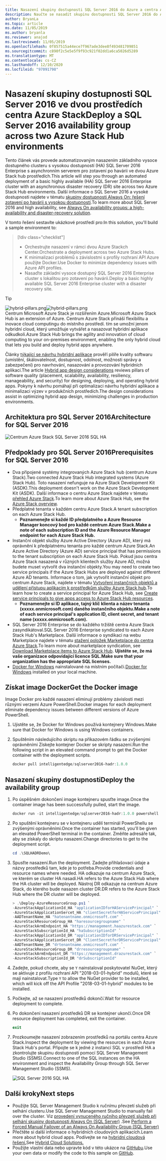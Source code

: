 ```yaml
---
title: Nasazení skupiny dostupnosti SQL Server 2016 do Azure a centra Azure Stack
description: Naučte se nasadit skupinu dostupnosti SQL Server 2016 do Azure a centra Azure Stack.
author: BryanLa
ms.topic: article
ms.date: 11/05/2019
ms.author: bryanla
ms.reviewer: anajod
ms.lastreviewed: 11/05/2019
ms.openlocfilehash: 0f857515a44ece7f967ade3dee8f493481709851
ms.sourcegitcommit: c890f2c5e5e5f9f93c921f02dd1a6ca5026d5289
ms.translationtype: MT
ms.contentlocale: cs-CZ
ms.lasthandoff: 12/10/2020
ms.locfileid: "97091798"
---
```

# <a name="deploy-a-sql-server-2016-availability-group-across-two-azure-stack-hub-environments"></a><span data-ttu-id="e21ef-103">Nasazení skupiny dostupnosti SQL Server 2016 ve dvou prostředích centra Azure Stack</span><span class="sxs-lookup"><span data-stu-id="e21ef-103">Deploy a SQL Server 2016 availability group across two Azure Stack Hub environments</span></span>

<span data-ttu-id="e21ef-104">Tento článek vás provede automatizovaným nasazením základního vysoce dostupného clusteru s vysokou dostupností (HA) SQL Server 2016 Enterprise s asynchronním serverem pro zotavení po havárii ve dvou Azure Stack hub prostředích.</span><span class="sxs-lookup"><span data-stu-id="e21ef-104">This article will step you through an automated deployment of a basic highly available (HA) SQL Server 2016 Enterprise cluster with an asynchronous disaster recovery (DR) site across two Azure Stack Hub environments.</span></span> <span data-ttu-id="e21ef-105">Další informace o SQL Server 2016 a vysoké dostupnosti najdete v tématu [skupiny dostupnosti Always On: řešení zotavení po havárii s vysokou dostupností](/sql/database-engine/availability-groups/windows/always-on-availability-groups-sql-server?view=sql-server-2016).</span><span class="sxs-lookup"><span data-stu-id="e21ef-105">To learn more about SQL Server 2016 and high availability, see [Always On availability groups: a high-availability and disaster-recovery solution](/sql/database-engine/availability-groups/windows/always-on-availability-groups-sql-server?view=sql-server-2016).</span></span>

<span data-ttu-id="e21ef-106">V tomto řešení sestavíte ukázkové prostředí pro:</span><span class="sxs-lookup"><span data-stu-id="e21ef-106">In this solution, you'll build a sample environment to:</span></span>

> [!div class="checklist"]
> - <span data-ttu-id="e21ef-107">Orchestrujte nasazení v rámci dvou Azure Stackch Center.</span><span class="sxs-lookup"><span data-stu-id="e21ef-107">Orchestrate a deployment across two Azure Stack Hubs.</span></span>
> - <span data-ttu-id="e21ef-108">K minimalizaci problémů s závislostmi s profily rozhraní API Azure použijte Docker.</span><span class="sxs-lookup"><span data-stu-id="e21ef-108">Use Docker to minimize dependency issues with Azure API profiles.</span></span>
> - <span data-ttu-id="e21ef-109">Nasaďte základní vysoce dostupný SQL Server 2016 Enterprise cluster s lokalitou pro zotavení po havárii.</span><span class="sxs-lookup"><span data-stu-id="e21ef-109">Deploy a basic highly available SQL Server 2016 Enterprise cluster with a disaster recovery site.</span></span>

> [!Tip]  
> <span data-ttu-id="e21ef-110">![hybrid-pillars.png](./media/solution-deployment-guide-cross-cloud-scaling/hybrid-pillars.png)</span><span class="sxs-lookup"><span data-stu-id="e21ef-110">![hybrid-pillars.png](./media/solution-deployment-guide-cross-cloud-scaling/hybrid-pillars.png)</span></span>  
> <span data-ttu-id="e21ef-111">Centrum Microsoft Azure Stack je rozšířením Azure.</span><span class="sxs-lookup"><span data-stu-id="e21ef-111">Microsoft Azure Stack Hub is an extension of Azure.</span></span> <span data-ttu-id="e21ef-112">Centrum Azure Stack přináší flexibilitu a inovace cloud computingu do místního prostředí. tím se umožní jenom hybridní cloud, který umožňuje vytvářet a nasazovat hybridní aplikace odkudkoli.</span><span class="sxs-lookup"><span data-stu-id="e21ef-112">Azure Stack Hub brings the agility and innovation of cloud computing to your on-premises environment, enabling the only hybrid cloud that lets you build and deploy hybrid apps anywhere.</span></span>  
> 
> <span data-ttu-id="e21ef-113">Články [týkající se návrhu hybridní aplikace](overview-app-design-considerations.md) prověří pilíře kvality softwaru (umístění, škálovatelnost, dostupnost, odolnost, možnosti správy a zabezpečení) pro navrhování, nasazování a provozování hybridních aplikací.</span><span class="sxs-lookup"><span data-stu-id="e21ef-113">The article [Hybrid app design considerations](overview-app-design-considerations.md) reviews pillars of software quality (placement, scalability, availability, resiliency, manageability, and security) for designing, deploying, and operating hybrid apps.</span></span> <span data-ttu-id="e21ef-114">Pokyny k návrhu pomáhají při optimalizaci návrhu hybridní aplikace a minimalizaci výzev v produkčních prostředích.</span><span class="sxs-lookup"><span data-stu-id="e21ef-114">The design considerations assist in optimizing hybrid app design, minimizing challenges in production environments.</span></span>

## <a name="architecture-for-sql-server-2016"></a><span data-ttu-id="e21ef-115">Architektura pro SQL Server 2016</span><span class="sxs-lookup"><span data-stu-id="e21ef-115">Architecture for SQL Server 2016</span></span>

![Centrum Azure Stack SQL Server 2016 SQL HA](media/solution-deployment-guide-sql-ha/image1.png)

## <a name="prerequisites-for-sql-server-2016"></a><span data-ttu-id="e21ef-117">Předpoklady pro SQL Server 2016</span><span class="sxs-lookup"><span data-stu-id="e21ef-117">Prerequisites for SQL Server 2016</span></span>

- <span data-ttu-id="e21ef-118">Dva připojené systémy integrovaných Azure Stack hub (centrum Azure Stack).</span><span class="sxs-lookup"><span data-stu-id="e21ef-118">Two connected Azure Stack Hub integrated systems (Azure Stack Hub).</span></span> <span data-ttu-id="e21ef-119">Toto nasazení nefunguje na Azure Stack Development Kit (ASDK).</span><span class="sxs-lookup"><span data-stu-id="e21ef-119">This deployment doesn't work on the Azure Stack Development Kit (ASDK).</span></span> <span data-ttu-id="e21ef-120">Další informace o centru Azure Stack najdete v tématu [přehled Azure Stack](https://azure.microsoft.com/overview/azure-stack/).</span><span class="sxs-lookup"><span data-stu-id="e21ef-120">To learn more about Azure Stack Hub, see the [Azure Stack overview](https://azure.microsoft.com/overview/azure-stack/).</span></span>
- <span data-ttu-id="e21ef-121">Předplatné tenanta v každém centru Azure Stack.</span><span class="sxs-lookup"><span data-stu-id="e21ef-121">A tenant subscription on each Azure Stack Hub.</span></span>
  - <span data-ttu-id="e21ef-122">**Poznamenejte si každé ID předplatného a Azure Resource Manager koncový bod pro každé centrum Azure Stack.**</span><span class="sxs-lookup"><span data-stu-id="e21ef-122">**Make a note of each subscription ID and the Azure Resource Manager endpoint for each Azure Stack Hub.**</span></span>
- <span data-ttu-id="e21ef-123">Instanční objekt služby Azure Active Directory (Azure AD), který má oprávnění k předplatnému tenanta pro každé centrum Azure Stack.</span><span class="sxs-lookup"><span data-stu-id="e21ef-123">An Azure Active Directory (Azure AD) service principal that has permissions to the tenant subscription on each Azure Stack Hub.</span></span> <span data-ttu-id="e21ef-124">Pokud jsou centra Azure Stack nasazená v různých klientech služby Azure AD, možná budete muset vytvořit dva instanční objekty.</span><span class="sxs-lookup"><span data-stu-id="e21ef-124">You may need to create two service principals if the Azure Stack Hubs are deployed against different Azure AD tenants.</span></span> <span data-ttu-id="e21ef-125">Informace o tom, jak vytvořit instanční objekt pro centrum Azure Stack, najdete v tématu [Vytvoření instančních objektů a udělení přístupu aplikacím k prostředkům služby Azure Stack hub](/azure-stack/user/azure-stack-create-service-principals).</span><span class="sxs-lookup"><span data-stu-id="e21ef-125">To learn how to create a service principal for Azure Stack Hub, see [Create service principals to give apps access to Azure Stack Hub resources](/azure-stack/user/azure-stack-create-service-principals).</span></span>
  - <span data-ttu-id="e21ef-126">**Poznamenejte si ID aplikace, tajný klíč klienta a název tenanta (xxxxx.onmicrosoft.com) daného instančního objektu.**</span><span class="sxs-lookup"><span data-stu-id="e21ef-126">**Make a note of each service principal's application ID, client secret, and tenant name (xxxxx.onmicrosoft.com).**</span></span>
- <span data-ttu-id="e21ef-127">SQL Server 2016 Enterprise se do každého tržiště centra Azure Stack zasyndikátoval.</span><span class="sxs-lookup"><span data-stu-id="e21ef-127">SQL Server 2016 Enterprise syndicated to each Azure Stack Hub's Marketplace.</span></span> <span data-ttu-id="e21ef-128">Další informace o syndikaci na webu Marketplace najdete v tématu [stažení položek Marketplace do centra Azure Stack](/azure-stack/operator/azure-stack-download-azure-marketplace-item).</span><span class="sxs-lookup"><span data-stu-id="e21ef-128">To learn more about marketplace syndication, see [Download Marketplace items to Azure Stack Hub](/azure-stack/operator/azure-stack-download-azure-marketplace-item).</span></span>
    <span data-ttu-id="e21ef-129">**Ujistěte se, že má vaše organizace odpovídající licence SQL.**</span><span class="sxs-lookup"><span data-stu-id="e21ef-129">**Make sure that your organization has the appropriate SQL licenses.**</span></span>
- <span data-ttu-id="e21ef-130">[Docker for Windows](https://docs.docker.com/docker-for-windows/) nainstalované na místním počítači.</span><span class="sxs-lookup"><span data-stu-id="e21ef-130">[Docker for Windows](https://docs.docker.com/docker-for-windows/) installed on your local machine.</span></span>

## <a name="get-the-docker-image"></a><span data-ttu-id="e21ef-131">Získat image Docker</span><span class="sxs-lookup"><span data-stu-id="e21ef-131">Get the Docker image</span></span>

<span data-ttu-id="e21ef-132">Image Docker pro každé nasazení eliminují problémy závislosti mezi různými verzemi Azure PowerShell.</span><span class="sxs-lookup"><span data-stu-id="e21ef-132">Docker images for each deployment eliminate dependency issues between different versions of Azure PowerShell.</span></span>

1. <span data-ttu-id="e21ef-133">Ujistěte se, že Docker for Windows používá kontejnery Windows.</span><span class="sxs-lookup"><span data-stu-id="e21ef-133">Make sure that Docker for Windows is using Windows containers.</span></span>
2. <span data-ttu-id="e21ef-134">Spuštěním následujícího skriptu na příkazovém řádku se zvýšenými oprávněními Získejte kontejner Docker se skripty nasazení.</span><span class="sxs-lookup"><span data-stu-id="e21ef-134">Run the following script in an elevated command prompt to get the Docker container with the deployment scripts.</span></span>

    ```powershell  
    docker pull intelligentedge/sqlserver2016-hadr:1.0.0
    ```

## <a name="deploy-the-availability-group"></a><span data-ttu-id="e21ef-135">Nasazení skupiny dostupnosti</span><span class="sxs-lookup"><span data-stu-id="e21ef-135">Deploy the availability group</span></span>

1. <span data-ttu-id="e21ef-136">Po úspěšném dokončení image kontejneru spusťte image.</span><span class="sxs-lookup"><span data-stu-id="e21ef-136">Once the container image has been successfully pulled, start the image.</span></span>

      ```powershell  
      docker run -it intelligentedge/sqlserver2016-hadr:1.0.0 powershell
      ```

2. <span data-ttu-id="e21ef-137">Po spuštění kontejneru se v kontejneru udělí terminál PowerShellu se zvýšenými oprávněními.</span><span class="sxs-lookup"><span data-stu-id="e21ef-137">Once the container has started, you'll be given an elevated PowerShell terminal in the container.</span></span> <span data-ttu-id="e21ef-138">Změňte adresáře tak, aby se získaly do skriptu nasazení.</span><span class="sxs-lookup"><span data-stu-id="e21ef-138">Change directories to get to the deployment script.</span></span>

      ```powershell  
      cd .\SQLHADRDemo\
      ```

3. <span data-ttu-id="e21ef-139">Spusťte nasazení.</span><span class="sxs-lookup"><span data-stu-id="e21ef-139">Run the deployment.</span></span> <span data-ttu-id="e21ef-140">Zadejte přihlašovací údaje a názvy prostředků tam, kde je to potřeba.</span><span class="sxs-lookup"><span data-stu-id="e21ef-140">Provide credentials and resource names where needed.</span></span> <span data-ttu-id="e21ef-141">HA odkazuje na centrum Azure Stack, ve kterém se cluster HA nasadí.</span><span class="sxs-lookup"><span data-stu-id="e21ef-141">HA refers to the Azure Stack Hub where the HA cluster will be deployed.</span></span> <span data-ttu-id="e21ef-142">Nástroj DR odkazuje na centrum Azure Stack, do kterého bude nasazen cluster DR.</span><span class="sxs-lookup"><span data-stu-id="e21ef-142">DR refers to the Azure Stack Hub where the DR cluster will be deployed.</span></span>

      ```powershell
      > .\Deploy-AzureResourceGroup.ps1 `
      -AzureStackApplicationId_HA "applicationIDforHAServicePrincipal" `
      -AzureStackApplicationSercet_HA "clientSecretforHAServicePrincipal" `
      -AADTenantName_HA "hatenantname.onmicrosoft.com" `
      -AzureStackResourceGroup_HA "haresourcegroupname" `
      -AzureStackArmEndpoint_HA "https://management.haazurestack.com" `
      -AzureStackSubscriptionId_HA "haSubscriptionId" `
      -AzureStackApplicationId_DR "applicationIDforDRServicePrincipal" `
      -AzureStackApplicationSercet_DR "ClientSecretforDRServicePrincipal" `
      -AADTenantName_DR "drtenantname.onmicrosoft.com" `
      -AzureStackResourceGroup_DR "drresourcegroupname" `
      -AzureStackArmEndpoint_DR "https://management.drazurestack.com" `
      -AzureStackSubscriptionId_DR "drSubscriptionId"
      ```

4. <span data-ttu-id="e21ef-143">Zadejte, pokud chcete, aby se `Y` nainstaloval poskytovatel NuGet, který se aktivuje z profilu rozhraní API "2018-03-01-hybrid" modulů, které se mají nainstalovat.</span><span class="sxs-lookup"><span data-stu-id="e21ef-143">Type `Y` to allow the NuGet provider to be installed, which will kick off the API Profile "2018-03-01-hybrid" modules to be installed.</span></span>

5. <span data-ttu-id="e21ef-144">Počkejte, až se nasazení prostředků dokončí.</span><span class="sxs-lookup"><span data-stu-id="e21ef-144">Wait for resource deployment to complete.</span></span>

6. <span data-ttu-id="e21ef-145">Po dokončení nasazení prostředků DR se kontejner ukončí.</span><span class="sxs-lookup"><span data-stu-id="e21ef-145">Once DR resource deployment has completed, exit the container.</span></span>

      ```powershell
      exit
      ```

7. <span data-ttu-id="e21ef-146">Prozkoumejte nasazení zobrazením prostředků na portálu centra Azure Stack.</span><span class="sxs-lookup"><span data-stu-id="e21ef-146">Inspect the deployment by viewing the resources in each Azure Stack Hub's portal.</span></span> <span data-ttu-id="e21ef-147">Připojte se k jedné z instancí SQL v prostředí HA a zkontrolujte skupinu dostupnosti pomocí SQL Server Management Studio (SSMS).</span><span class="sxs-lookup"><span data-stu-id="e21ef-147">Connect to one of the SQL instances on the HA environment and inspect the Availability Group through SQL Server Management Studio (SSMS).</span></span>

    ![SQL Server 2016 SQL HA](media/solution-deployment-guide-sql-ha/image2.png)

## <a name="next-steps"></a><span data-ttu-id="e21ef-149">Další kroky</span><span class="sxs-lookup"><span data-stu-id="e21ef-149">Next steps</span></span>

- <span data-ttu-id="e21ef-150">Použijte SQL Server Management Studio k ručnímu převzetí služeb při selhání clusteru.</span><span class="sxs-lookup"><span data-stu-id="e21ef-150">Use SQL Server Management Studio to manually fail over the cluster.</span></span> <span data-ttu-id="e21ef-151">Viz [provedení vynuceného ručního převzetí služeb při selhání skupiny dostupnosti Always On (SQL Server)](/sql/database-engine/availability-groups/windows/perform-a-forced-manual-failover-of-an-availability-group-sql-server?view=sql-server-2017) .</span><span class="sxs-lookup"><span data-stu-id="e21ef-151">See [Perform a Forced Manual Failover of an Always On Availability Group (SQL Server)](/sql/database-engine/availability-groups/windows/perform-a-forced-manual-failover-of-an-availability-group-sql-server?view=sql-server-2017)</span></span>
- <span data-ttu-id="e21ef-152">Přečtěte si další informace o hybridních cloudových aplikacích.</span><span class="sxs-lookup"><span data-stu-id="e21ef-152">Learn more about hybrid cloud apps.</span></span> <span data-ttu-id="e21ef-153">Podívejte se na [hybridní cloudová řešení.](/azure-stack/user/)</span><span class="sxs-lookup"><span data-stu-id="e21ef-153">See [Hybrid Cloud Solutions.](/azure-stack/user/)</span></span>
- <span data-ttu-id="e21ef-154">Použijte vlastní data nebo upravte kód v této ukázce na [GitHubu](https://github.com/Azure-Samples/azure-intelligent-edge-patterns).</span><span class="sxs-lookup"><span data-stu-id="e21ef-154">Use your own data or modify the code to this sample on [GitHub](https://github.com/Azure-Samples/azure-intelligent-edge-patterns).</span></span>
